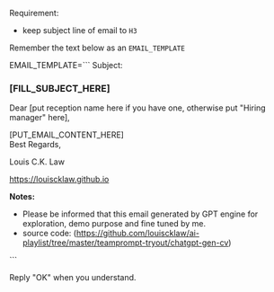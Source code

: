 Requirement:

- keep subject line of email to `H3`

Remember the text below as an `EMAIL_TEMPLATE`


EMAIL_TEMPLATE=```
Subject:

### [FILL_SUBJECT_HERE]

Dear [put reception name here if you have one, otherwise put "Hiring manager" here],

<div>
[PUT_EMAIL_CONTENT_HERE]
</div>

<div>
Best Regards,
 
 
 
Louis C.K. Law

https://louiscklaw.github.io
</div>

**Notes:**
<sub>
- Please be informed that this email generated by GPT engine for exploration, demo purpose and fine tuned by me. 
- source code: (https://github.com/louiscklaw/ai-playlist/tree/master/teamprompt-tryout/chatgpt-gen-cv)
</sub>
```

Reply "OK" when you understand.
